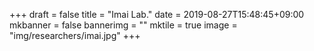 +++
draft = false
title = "Imai Lab."
date = 2019-08-27T15:48:45+09:00
mkbanner = false
bannerimg = ""
mktile = true
image = "img/researchers/imai.jpg"
+++



